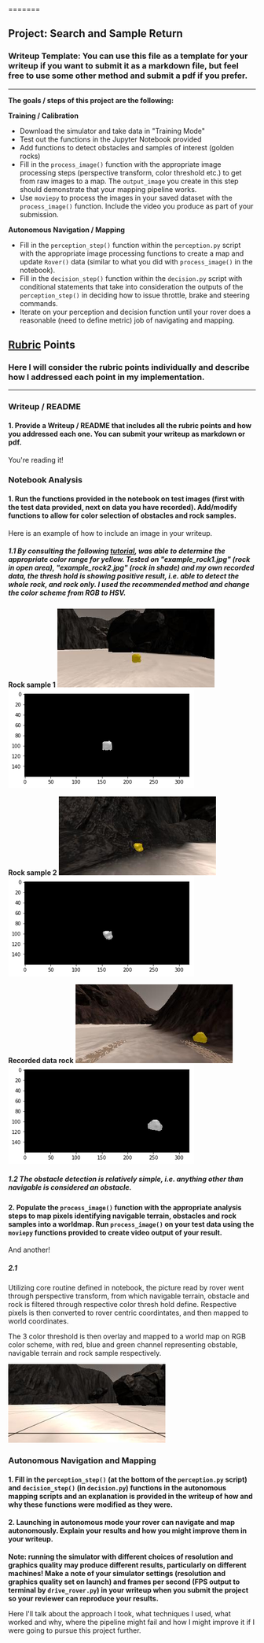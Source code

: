 =======
## Project: Search and Sample Return
### Writeup Template: You can use this file as a template for your writeup if you want to submit it as a markdown file, but feel free to use some other method and submit a pdf if you prefer.

---


**The goals / steps of this project are the following:**  

**Training / Calibration**  

* Download the simulator and take data in "Training Mode"
* Test out the functions in the Jupyter Notebook provided
* Add functions to detect obstacles and samples of interest (golden rocks)
* Fill in the `process_image()` function with the appropriate image processing steps (perspective transform, color threshold etc.) to get from raw images to a map.  The `output_image` you create in this step should demonstrate that your mapping pipeline works.
* Use `moviepy` to process the images in your saved dataset with the `process_image()` function.  Include the video you produce as part of your submission.

**Autonomous Navigation / Mapping**

* Fill in the `perception_step()` function within the `perception.py` script with the appropriate image processing functions to create a map and update `Rover()` data (similar to what you did with `process_image()` in the notebook). 
* Fill in the `decision_step()` function within the `decision.py` script with conditional statements that take into consideration the outputs of the `perception_step()` in deciding how to issue throttle, brake and steering commands. 
* Iterate on your perception and decision function until your rover does a reasonable (need to define metric) job of navigating and mapping.  

[//]: # (Image References)

[image1]: ./misc/rover_image.jpg
[image2]: ./calibration_images/example_grid1.jpg
[image3]: ./calibration_images/example_rock1.jpg 
[example_rock1]: ./calibration_images/example_rock1.jpg
[example_rock2]: ./calibration_images/example_rock2.jpg
[my_rock]: ./calibration_images/my_rock.jpg
[example_rock1_thresh]: ./calibration_images/example_rock1_thresh.jpg
[example_rock2_thresh]: ./calibration_images/example_rock2_thresh.jpg
[my_rock_thresh]: ./calibration_images/my_rock_thresh.jpg


## [Rubric](https://review.udacity.com/#!/rubrics/916/view) Points
### Here I will consider the rubric points individually and describe how I addressed each point in my implementation.  

---
### Writeup / README

#### 1. Provide a Writeup / README that includes all the rubric points and how you addressed each one.  You can submit your writeup as markdown or pdf.  

You're reading it!

### Notebook Analysis
#### 1. Run the functions provided in the notebook on test images (first with the test data provided, next on data you have recorded). Add/modify functions to allow for color selection of obstacles and rock samples.
Here is an example of how to include an image in your writeup.

##### 1.1 By consulting the following [tutorial](http://docs.opencv.org/3.2.0/df/d9d/tutorial_py_colorspaces.html), was able to determine the appropriate color range for yellow.  Tested on "example_rock1.jpg" (rock in open area), "example_rock2.jpg" (rock in shade) and my own recorded data, the thresh hold is showing positive result, i.e. able to detect the whole rock, and rock only.  I used the recommended method and change the color scheme from RGB to HSV.

**Rock sample 1**
![Rock sample 1][example_rock1]
![Rock sample 1 threshed][example_rock1_thresh]

**Rock sample 2**
![Rock sample 2][example_rock2]
![Rock sample 2 thresh][example_rock2_thresh]

**Recorded data rock**
![Recorded data rock][my_rock]
![Recorded data rock thresh][my_rock_thresh]

##### 1.2  The obstacle detection is relatively simple, i.e. anything other than navigable is considered an obstacle.

#### 2. Populate the `process_image()` function with the appropriate analysis steps to map pixels identifying navigable terrain, obstacles and rock samples into a worldmap.  Run `process_image()` on your test data using the `moviepy` functions provided to create video output of your result. 
And another! 

##### 2.1 
Utilizing core routine defined in notebook, the picture read by rover went through perspective transform, from which navigable terrain, obstacle and rock is filtered through respective color thresh hold define.  Respective pixels is then converted to rover centric coordintates, and then mapped to world coordinates.

The 3 color threshold is then overlay and mapped to a world map on RGB color scheme, with red, blue and green channel representing obstable, navigable terrain and rock sample respectively.

![alt text][image2]
### Autonomous Navigation and Mapping

#### 1. Fill in the `perception_step()` (at the bottom of the `perception.py` script) and `decision_step()` (in `decision.py`) functions in the autonomous mapping scripts and an explanation is provided in the writeup of how and why these functions were modified as they were.


#### 2. Launching in autonomous mode your rover can navigate and map autonomously.  Explain your results and how you might improve them in your writeup.  

**Note: running the simulator with different choices of resolution and graphics quality may produce different results, particularly on different machines!  Make a note of your simulator settings (resolution and graphics quality set on launch) and frames per second (FPS output to terminal by `drive_rover.py`) in your writeup when you submit the project so your reviewer can reproduce your results.**

Here I'll talk about the approach I took, what techniques I used, what worked and why, where the pipeline might fail and how I might improve it if I were going to pursue this project further.  
